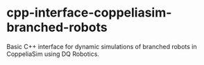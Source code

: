 # cpp-interface-coppeliasim-branched-robots
Basic C++ interface for dynamic simulations of branched robots in CoppeliaSim using DQ Robotics.
